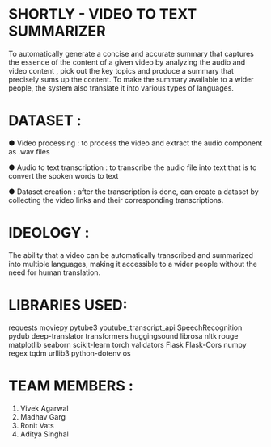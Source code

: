# SHORTLY - VIDEO TO TEXT SUMMARIZER
To automatically generate a concise and accurate summary that captures the essence of the content of a given video by analyzing the audio and video content , pick out the key topics and produce a summary that precisely sums up the content. To make the summary available to a wider people, the system also translate it into various types of languages.

# DATASET :
● Video processing : to process the video and extract the audio component as .wav files

● Audio to text transcription : to transcribe the audio file into text that is to convert the spoken words to text

● Dataset creation : after the transcription is done, can create a dataset by collecting the video links and their corresponding transcriptions.

# IDEOLOGY :
The ability that a video can be automatically transcribed and summarized into multiple languages, making it accessible to a wider people without the need for human translation.

# LIBRARIES USED:
requests
moviepy
pytube3
youtube_transcript_api
SpeechRecognition
pydub
deep-translator
transformers
huggingsound 
librosa
nltk
rouge
matplotlib
seaborn
scikit-learn
torch
validators
Flask
Flask-Cors
numpy
regex
tqdm
urllib3
python-dotenv
os

# TEAM MEMBERS :
1.  Vivek Agarwal
2.  Madhav Garg
3.  Ronit Vats
4.  Aditya Singhal
